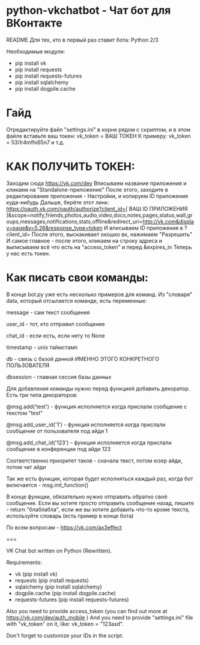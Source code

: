 python-vkchatbot - Чат бот для ВКонтакте
============

README
Для тех, кто в первый раз ставит бота:
Python 2/3

Необходимые модули:
- pip install vk
- pip install requests
- pip install requests-futures
- pip install sqlalchemy
- pip install dogpile.cache


Гайд
===


Отредактируйте файл "settings.ini" в корне рядом с скриптом, и в этом файле вставьте ваш токен:
vk_token = ВАШ ТОКЕН
К примеру: 
vk_token = 53i1r4mfhi65n7
и т.д.

КАК ПОЛУЧИТЬ ТОКЕН:
=
Заходим сюда https://vk.com/dev
Вписываем название приложения и кликаем на "Standalone-приложение"
После этого, заходите в редактирование приложения - Настройки, и копируем ID приложения куда-нибудь
Дальше, берёте этот линк:
https://oauth.vk.com/oauth/authorize?client_id=[ ВАШ ID ПРИЛОЖЕНИЯ ]&scope=notify,friends,photos,audio,video,docs,notes,pages,status,wall,groups,messages,notifications,stats,offline&redirect_uri=http://vk.com&display=page&v=5.26&response_type=token
И вписываем ID приложения в ?client_id=
После этого, выскакивает окошко вк, нажимаем "Разрешить"
И самое главное - после этого, кликаем на строку адреса и выписываем всё что есть на "access_token" и перед &expires_in
Теперь у нас есть токен.


Как писать свои команды:
=

В конце bot.py уже есть несколько примеров для команд. Из "словаря" data, который отсылается команде, есть переменные:

message - сам текст сообщения

user_id - тот, кто отправил сообщение

chat_id - если есть, если нету то None

timestamp - unix таймстамп

db - связь с базой данной ИМЕННО ЭТОГО КОНКРЕТНОГО ПОЛЬЗОВАТЕЛЯ

dbsession - главная сессия базы данных



Для добавления команды нужно перед функцией добавить декоратор. Есть три типа декораторов:

@msg.add('test') - функция исполняется когда прислали сообщение с текстом "test"

@msg.add_user_id('1') - функция исполняется когда прислали сообщение от пользователя под айди 1

@msg.add_chat_id('123') - функция исполняется когда прислали сообщение в конференции под айди 123

Соответственно приоритет таков - сначала текст, потом юзер айди, потом чат айди

Так же есть функция, которая будет исполняться каждый раз, когда бот включается - msg.init_function()

В конце функции, обязательно нужно отправить обратно своё сообщение. Если вы хотите просто отправить сообщение назад, пишите - return "блаблабла", если же вы хотите добавить что-то кроме текста, используйте словарь (есть пример в конце бота)

По всем вопросам - https://vk.com/ax3effect


===


VK Chat bot written on Python (Rewritten).

Requirements:

* vk (pip install vk)
* requests (pip install requests)
* sqlalchemy (pip install sqlalchemy)
* dogpile.cache (pip install dogpile.cache)
* requests-futures (pip install requests-futures)

Also you need to provide access_token (you can find out more at https://vk.com/dev/auth_mobile )
And you need to provide "settings.ini" file with "vk_token" on it, like:
vk_token = "123asd".

Don't forget to customize your IDs in the script.

